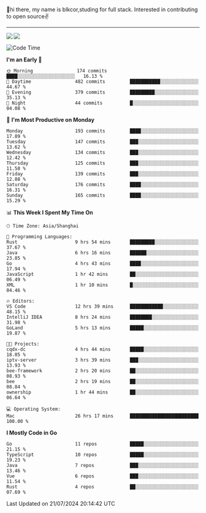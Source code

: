 👋hi there, my name is blkcor,studing for full stack.
Interested in contributing to open source✌️

<hr/>

![](https://github-readme-stats.vercel.app/api?username=blkcor)
<a href="https://github.com/blkcor/github-readme-stats">
    <img align="left" src="https://github-readme-stats.vercel.app/api/top-langs/?username=blkcor&hide=jupyter%20notebook,shaderlab,tex,c%23&langs_count=9" />
</a>


<!--START_SECTION:waka-->
![Code Time](http://img.shields.io/badge/Code%20Time-1%2C175%20hrs%2029%20mins-blue)

**I'm an Early 🐤** 

```text
🌞 Morning                174 commits         ████░░░░░░░░░░░░░░░░░░░░░   16.13 % 
🌆 Daytime                482 commits         ███████████░░░░░░░░░░░░░░   44.67 % 
🌃 Evening                379 commits         █████████░░░░░░░░░░░░░░░░   35.13 % 
🌙 Night                  44 commits          █░░░░░░░░░░░░░░░░░░░░░░░░   04.08 % 
```
📅 **I'm Most Productive on Monday** 

```text
Monday                   193 commits         ████░░░░░░░░░░░░░░░░░░░░░   17.89 % 
Tuesday                  147 commits         ███░░░░░░░░░░░░░░░░░░░░░░   13.62 % 
Wednesday                134 commits         ███░░░░░░░░░░░░░░░░░░░░░░   12.42 % 
Thursday                 125 commits         ███░░░░░░░░░░░░░░░░░░░░░░   11.58 % 
Friday                   139 commits         ███░░░░░░░░░░░░░░░░░░░░░░   12.88 % 
Saturday                 176 commits         ████░░░░░░░░░░░░░░░░░░░░░   16.31 % 
Sunday                   165 commits         ████░░░░░░░░░░░░░░░░░░░░░   15.29 % 
```


📊 **This Week I Spent My Time On** 

```text
🕑︎ Time Zone: Asia/Shanghai

💬 Programming Languages: 
Rust                     9 hrs 54 mins       █████████░░░░░░░░░░░░░░░░   37.67 % 
Java                     6 hrs 16 mins       ██████░░░░░░░░░░░░░░░░░░░   23.85 % 
Go                       4 hrs 43 mins       ████░░░░░░░░░░░░░░░░░░░░░   17.94 % 
JavaScript               1 hr 42 mins        ██░░░░░░░░░░░░░░░░░░░░░░░   06.49 % 
XML                      1 hr 10 mins        █░░░░░░░░░░░░░░░░░░░░░░░░   04.46 % 

🔥 Editors: 
VS Code                  12 hrs 39 mins      ████████████░░░░░░░░░░░░░   48.15 % 
IntelliJ IDEA            8 hrs 24 mins       ████████░░░░░░░░░░░░░░░░░   31.98 % 
GoLand                   5 hrs 13 mins       █████░░░░░░░░░░░░░░░░░░░░   19.87 % 

🐱‍💻 Projects: 
cqdx-dc                  4 hrs 44 mins       █████░░░░░░░░░░░░░░░░░░░░   18.05 % 
iptv-server              3 hrs 39 mins       ███░░░░░░░░░░░░░░░░░░░░░░   13.93 % 
bee-framework            2 hrs 20 mins       ██░░░░░░░░░░░░░░░░░░░░░░░   08.93 % 
bee                      2 hrs 19 mins       ██░░░░░░░░░░░░░░░░░░░░░░░   08.84 % 
ownership                1 hr 44 mins        ██░░░░░░░░░░░░░░░░░░░░░░░   06.64 % 

💻 Operating System: 
Mac                      26 hrs 17 mins      █████████████████████████   100.00 % 
```

**I Mostly Code in Go** 

```text
Go                       11 repos            █████░░░░░░░░░░░░░░░░░░░░   21.15 % 
TypeScript               10 repos            █████░░░░░░░░░░░░░░░░░░░░   19.23 % 
Java                     7 repos             ███░░░░░░░░░░░░░░░░░░░░░░   13.46 % 
Vue                      6 repos             ███░░░░░░░░░░░░░░░░░░░░░░   11.54 % 
Rust                     4 repos             ██░░░░░░░░░░░░░░░░░░░░░░░   07.69 % 
```




 Last Updated on 21/07/2024 20:14:42 UTC
<!--END_SECTION:waka-->


